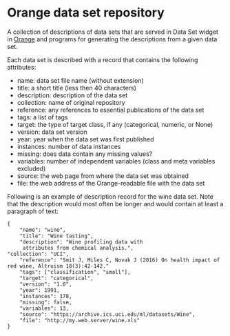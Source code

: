 # Orange data set repository

A collection of descriptions of data sets that are served in Data Set widget in [Orange](http://orange.biolab.si) and programs for generating the descriptions from a given data set.

Each data set is described with a record that contains the following attributes:

* name: data set file name (without extension)
* title:  a short title (less then 40 characters)
* description:  description of the data set
* collection: name of original repository
* reference: any references to essential publications of the data set
* tags: a list of tags
* target: the type of target class, if any (categorical, numeric, or None)
* version:  data set version
* year: year when the data set was first published
* instances: number of data instances
* missing: does data contain any missing values?
* variables: number of independent variables (class and meta variables excluded)
* source: the web page from where the data set was obtained
* file: the web address of the Orange-readable file with the data set

Following is an example of description record for the wine data set. Note that the description would most often be longer and would contain at least a paragraph of text:

    {
        "name": "wine", 
        "title": "Wine tasting",  
        "description": "Wine profiling data with
	     attributes from chemical analysis.",
	"collection": "UCI",
        "reference": "Smit J, Miles C, Novak J (2016) On health impact of red wine, Altruism 18(3):42-142."
        "tags": ["classification", "small"],  
        "target": "categorical",  
        "version": "1.0",  
        "year": 1991,  
        "instances": 178,  
        "missing": false,  
        "variables": 13,  
        "source": "https://archive.ics.uci.edu/ml/datasets/Wine",  
        "file": "http://my.web.server/wine.xls"
    }
